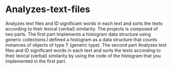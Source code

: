 # Analyzes-text-files
Analyzes text files and ID significant words in each text and sorts the texts according to their lexical (verbal) similarity.
The projects is composed of two parts.
The first part Implements a histogram data structure using generic collections.I defined a histogram as a data structure that counts instances of objects of type T (generic type).
The second part Analyzes text files and ID significant words in each text and sorts the texts according to their lexical (verbal) similarity by using the code of the histogram that you implemented in the first part.
